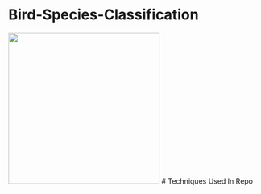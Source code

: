 # Bird-Species-Classification

<img src="https://miro.medium.com/max/670/1*leLKD1K6sMtuqr9KK8RaJg.png" width=300 height=300>
# Techniques Used In Repo
